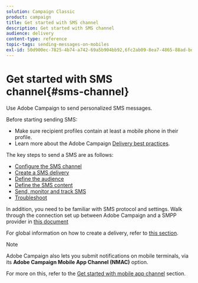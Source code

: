 ```yaml
---
solution: Campaign Classic
product: campaign
title: Get started with SMS channel
description: Get started with SMS channel
audience: delivery
content-type: reference
topic-tags: sending-messages-on-mobiles
exl-id: 50d900ec-7825-4b74-a742-69a5b904bb92,6fc2ab09-8ea7-4865-88ad-bd45eee68958
---
```

# Get started with SMS channel{#sms-channel}


Use Adobe Campaign to send personalized SMS messages.

Before starting sending SMS:

* Make sure recipient profiles contain at least a mobile phone in their profile.
* Learn more about the Adobe Campaign [Delivery best practices](../../delivery/using/delivery-best-practices.md).

The key steps to send a SMS are as follows:

* [Configure the SMS channel](sms-set-up.md)
* [Create a SMS delivery](sms-create.md)
* [Define the audience](sms-create.md#selecting-the-target-population)
* [Define the SMS content](sms-create.md#defining-the-sms-content)
* [Send, monitor and track SMS](sms-send.md)
* [Troubleshoot](troubleshooting-sms.md)

In addition, you need to be familiar with SMS protocol and settings. Walk through the connection set up between Adobe Campaign and a SMPP provider in [this document](sms-protocol.md)

For global information on how to create a delivery, refer to [this section](../../delivery/using/steps-about-delivery-creation-steps.md).

>[!NOTE]
>
>Adobe Campaign also lets you submit notifications on mobile terminals, via its **Adobe Campaign Mobile App Channel (NMAC)** option. 
> 
>For more on this, refer to the [Get started with mobile app channel](../../delivery/using/about-mobile-app-channel.md) section.
